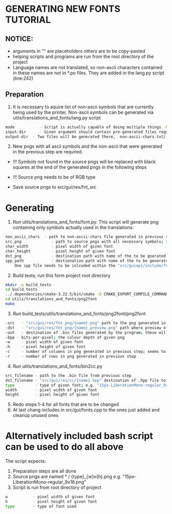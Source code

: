 # GENERATING NEW FONTS TUTORIAL
## NOTICE:
 * arguments in "" are placeholders *others* are to be copy-pasted
 * helping scripts and programs are run from the root directory of the project
 * Language names are not translated, so non-ascii characters contained in these names are not in *.po files. They are added in the lang.py script (line:242)


## Preparation
1. It is necessary to aquire list of non-ascii symbols that are currently being used by the printer. Non-ascii symbols can be generated via utils/translations_and_fonts/lang.py script
```bash
mode           - Script is actually capable of doing multiple things -h will show you the
input-dir      - Given argument should contain pre-generated files required; the directory needs to contain po files with translations
output-dir  - Two files will be generated there,  non-ascii-chars.txt/.raw containing necessary characters
```

2. New pngs with all ascii symbols and the non-ascii that were generated in the previous step are required.
 * !!! Symbols not found in the source pngs will be replaced with black squares at the end of the generated pngs in the following steps
 * !!! Source png needs to be of RGB type

 * Save source pngs to src/gui/res/fnt_src

# Generating

1. Run utils/translations_and_fonts/font.py. This script will generate png containing only symbols actually used in the translations:
```bash
non_ascii_chars  - path to non-ascii-chars file generated in previous steps, only the .txt variant works; "{path}non-ascii-chars.txt"
src_png             - path to source pngs with all necessary symbols; if source png is not of RGB type, script will return ERROR; "src/gui/res/fnt_src/{name}"
char_width          - pixel width of given font
char_height         - pixel height of given font
dst_png             - destination path with name of the to be gnerated png;" src/gui/res/fnt_png/{name}"; convention is "font_{type}_{w}x{h}.png" e.g. "font_bold_9x16.png"
ipp_path            - destionation path with name of the to be generated ipp file; ipp file contains indexes of non-ascii chars within generated png, therefore all generated ipps should be identical
    One ipp file needs to be inlcuded within the "src/guiapi/include/fnt-indices.ipp", there is no problem with it being rewritten multiple times.
```

2. Build tests; run this form project root directory
```bash
mkdir -p build_tests
cd build_tests
../.dependencies/cmake-3.22.5/bin/cmake -D CMAKE_EXPORT_COMPILE_COMMANDS:BOOL=YES -D CMAKE_C_FLAGS="-O0 -ggdb3" -D CMAKE_CXX_FLAGS="-O0 -ggdb3 -std=c++20" -D CMAKE_BUILD_TYPE=Debug ..
cd utils/translations_and_fonts/png2font
make
```

3. Run build_tests/utils/translations_and_fonts/png2font/png2font
```bash
-src   - "src/gui/res/fnt_png/{name}.png" path to the png generated in step 1); png containing only symbols used by the printer
-dst   - "src/gui/res/fnt_png/{name}_preview.png" path where preview of the font will be generated. Basically the same png, just inverted colours (white letters on black).
-out   - destination of .bin files generated by the program; these will be used in the next step so name them properly; bin files will not be saved to git, they can be saved wherever
-bpp - bits-per-pixel; the colour depth of given png
-w     - pixel width of given font
-h     - pixel height of given font
-c     - number of columns in png generated in previous step; seems to be always "16"
-r     - number of rows in png generated in previous step
```

4. Run utils/translations_and_fonts/bin2cc.py
```bash
src_filename - path to the .bin file from previous step
dst_filename - "src/gui/res/cc/{name}.hpp" destination of .hpp file to be included; name of header file should correspond used png file from step 1
type         - type of given font; e.g. "15px-LiberationMono-regular_9x16.png" -> type = regular
width        - pixel width of given font
height       - pixel height of given font
```

5. Redo steps 1-4 for all fonts that are to be changed
6. At last chang includes in src/gui/fonts.cpp to the ones just added and cleanup unused ones

# Alternatively included bash script can be used to do all above
The script expects:
1. Preparation steps are all done
2. Source pngs are named * / \{type}_\{w}x\{h}.png e.g. "15px-LiberationMono-regular_9x16.png"
3. Script is run from root directory of project

```bash
w           - pixel width of given font
h           - pixel height of given font
type        - type of font used
```
